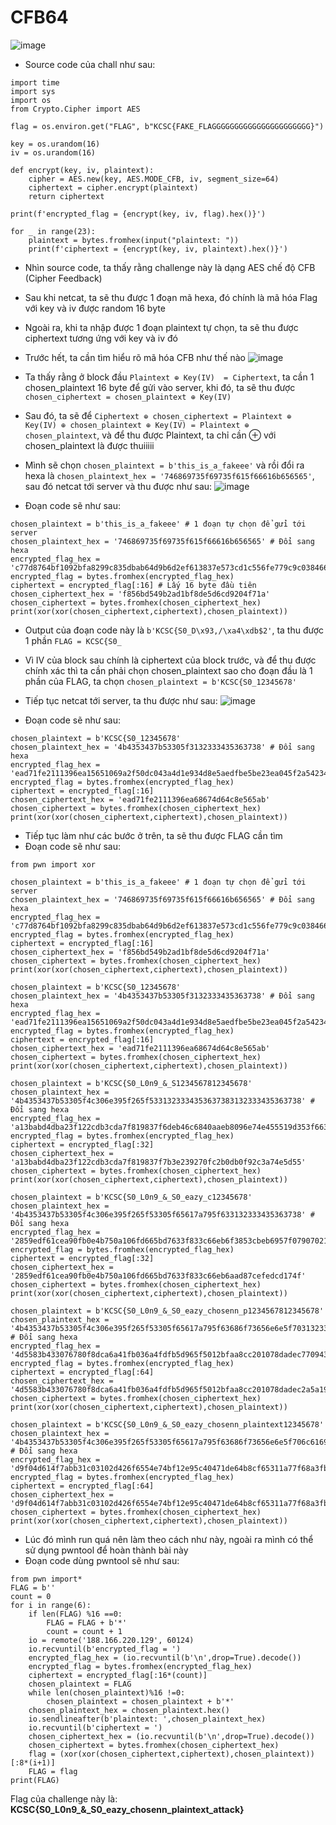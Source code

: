 # CFB64
![image](https://github.com/trananhnhatviet/KCSC_CTF/assets/92376163/0d3617a2-aeee-481b-9008-f6e40411663d)

-   Source code của chall như sau:
```
import time
import sys
import os
from Crypto.Cipher import AES

flag = os.environ.get("FLAG", b"KCSC{FAKE_FLAGGGGGGGGGGGGGGGGGGGGGG}")

key = os.urandom(16)
iv = os.urandom(16)

def encrypt(key, iv, plaintext):
    cipher = AES.new(key, AES.MODE_CFB, iv, segment_size=64)
    ciphertext = cipher.encrypt(plaintext)
    return ciphertext

print(f'encrypted_flag = {encrypt(key, iv, flag).hex()}')

for _ in range(23):
    plaintext = bytes.fromhex(input("plaintext: "))
    print(f'ciphertext = {encrypt(key, iv, plaintext).hex()}')
```

-   Nhìn source code, ta thấy rằng challenge này là dạng AES chế độ CFB (Cipher Feedback)

-   Sau khi netcat, ta sẽ thu được 1 đoạn mã hexa, đó chính là mã hóa Flag với key và iv được random 16 byte
-   Ngoài ra, khi ta nhập được 1 đoạn plaintext tự chọn, ta sẽ thu được ciphertext tương ứng với key và iv đó
-   Trước hết, ta cần tìm hiểu rõ mã hóa CFB như thế nào
![image](https://github.com/trananhnhatviet/KCSC_CTF/assets/92376163/47d76b04-fc96-4957-8fe1-dc4cb0e150e9)

-   Ta thấy rằng ở block đầu ``Plaintext ⊕ Key(IV)  = Ciphertext``, ta cần 1 chosen_plaintext 16 byte để gửi vào server, khi đó, ta sẽ thu được ``chosen_ciphertext = chosen_plaintext ⊕ Key(IV)``
-    Sau đó, ta sẽ để ``Ciphertext ⊕ chosen_ciphertext = Plaintext ⊕ Key(IV) ⊕ chosen_plaintext ⊕ Key(IV) = Plaintext ⊕ chosen_plaintext``, và để thu được Plaintext, ta chỉ cần ⊕ với chosen_plaintext là được thuiiiii 
-    Mình sẽ chọn ``chosen_plaintext = b'this_is_a_fakeee'`` và rồi đổi ra hexa là ``chosen_plaintext_hex = '746869735f69735f615f66616b656565'``, sau đó netcat tới server và thu được như sau:
![image](https://github.com/trananhnhatviet/KCSC_CTF/assets/92376163/4d222139-a550-4d1e-a86d-6f802e31757b)

-    Đoạn code sẽ như sau:
```
chosen_plaintext = b'this_is_a_fakeee' # 1 đoạn tự chọn để gửi tới server
chosen_plaintext_hex = '746869735f69735f615f66616b656565' # Đổi sang hexa
encrypted_flag_hex = 'c77d8764bf1092bfa8299c835dbab64d9b6d2ef613837e573cd1c556fe779c9c03846694c78a0122331fbae8e2ad1ad7'
encrypted_flag = bytes.fromhex(encrypted_flag_hex)
ciphertext = encrypted_flag[:16] # Lấy 16 byte đầu tiên
chosen_ciphertext_hex = 'f856bd549b2ad1bf8de5d6cd9204f71a'
chosen_ciphertext = bytes.fromhex(chosen_ciphertext_hex)
print(xor(xor(chosen_ciphertext,ciphertext),chosen_plaintext))
```
-    Output của đoạn code này là ``b'KCSC{S0_D\x93,/\xa4\xdb$2'``, ta thu được 1 phần ``FLAG = KCSC{S0_``
-    Vì IV của block sau chính là ciphertext của block trước, và để thu được chính xác thì ta cần phải chọn chosen_plaintext sao cho đoạn đầu là 1 phần của FLAG, ta chọn ``chosen_plaintext = b'KCSC{S0_12345678'``
-    Tiếp tục netcat tới server, ta thu được như sau:
![image](https://github.com/trananhnhatviet/KCSC_CTF/assets/92376163/262ace9f-39da-4832-b6f9-9dab72d2c758)

-    Đoạn code sẽ như sau:
```
chosen_plaintext = b'KCSC{S0_12345678'
chosen_plaintext_hex = '4b4353437b53305f3132333435363738' # Đổi sang hexa
encrypted_flag_hex = 'ead71fe2111396ea15651069a2f50dc043a4d1e934d8e5aedfbe5be23ea045f2a54234a37b2ab1f090b5a343c3803854'
encrypted_flag = bytes.fromhex(encrypted_flag_hex)
ciphertext = encrypted_flag[:16]
chosen_ciphertext_hex = 'ead71fe2111396ea68674d64c8e565ab'
chosen_ciphertext = bytes.fromhex(chosen_ciphertext_hex)
print(xor(xor(chosen_ciphertext,ciphertext),chosen_plaintext))
```
-    Tiếp tục làm như các bước ở trên, ta sẽ thu được FLAG cần tìm
-    Đoạn code sẽ như sau:
```
from pwn import xor

chosen_plaintext = b'this_is_a_fakeee' # 1 đoạn tự chọn để gửi tới server
chosen_plaintext_hex = '746869735f69735f615f66616b656565' # Đổi sang hexa
encrypted_flag_hex = 'c77d8764bf1092bfa8299c835dbab64d9b6d2ef613837e573cd1c556fe779c9c03846694c78a0122331fbae8e2ad1ad7'
encrypted_flag = bytes.fromhex(encrypted_flag_hex)
ciphertext = encrypted_flag[:16]
chosen_ciphertext_hex = 'f856bd549b2ad1bf8de5d6cd9204f71a'
chosen_ciphertext = bytes.fromhex(chosen_ciphertext_hex)
print(xor(xor(chosen_ciphertext,ciphertext),chosen_plaintext))

chosen_plaintext = b'KCSC{S0_12345678'
chosen_plaintext_hex = '4b4353437b53305f3132333435363738' # Đổi sang hexa
encrypted_flag_hex = 'ead71fe2111396ea15651069a2f50dc043a4d1e934d8e5aedfbe5be23ea045f2a54234a37b2ab1f090b5a343c3803854'
encrypted_flag = bytes.fromhex(encrypted_flag_hex)
ciphertext = encrypted_flag[:16]
chosen_ciphertext_hex = 'ead71fe2111396ea68674d64c8e565ab'
chosen_ciphertext = bytes.fromhex(chosen_ciphertext_hex)
print(xor(xor(chosen_ciphertext,ciphertext),chosen_plaintext))

chosen_plaintext = b'KCSC{S0_L0n9_&_S1234567812345678'
chosen_plaintext_hex = '4b4353437b53305f4c306e395f265f5331323334353637383132333435363738' # Đổi sang hexa
encrypted_flag_hex = 'a13babd4dba23f122cdb3cda7f819837f6deb46c6840aaeb8096e74e455519d353f6632d05175ac095e2bedbdc51f0ff'
encrypted_flag = bytes.fromhex(encrypted_flag_hex)
ciphertext = encrypted_flag[:32]
chosen_ciphertext_hex = 'a13babd4dba23f122cdb3cda7f819837f7b3e239270fc2b0db0f92c3a74e5d55'
chosen_ciphertext = bytes.fromhex(chosen_ciphertext_hex)
print(xor(xor(chosen_ciphertext,ciphertext),chosen_plaintext))

chosen_plaintext = b'KCSC{S0_L0n9_&_S0_eazy_c12345678'
chosen_plaintext_hex = '4b4353437b53305f4c306e395f265f53305f65617a795f633132333435363738' # Đổi sang hexa
encrypted_flag_hex = '2859edf61cea90fb0e4b750a106fd665bd7633f833c66eb6f3853cbeb6957f079070212edb29b4109a8be28bfa5fcd8a'
encrypted_flag = bytes.fromhex(encrypted_flag_hex)
ciphertext = encrypted_flag[:32]
chosen_ciphertext_hex = '2859edf61cea90fb0e4b750a106fd665bd7633f833c66eb6aad87cefedcd174f'
chosen_ciphertext = bytes.fromhex(chosen_ciphertext_hex)
print(xor(xor(chosen_ciphertext,ciphertext),chosen_plaintext))

chosen_plaintext = b'KCSC{S0_L0n9_&_S0_eazy_chosenn_p1234567812345678'
chosen_plaintext_hex = '4b4353437b53305f4c306e395f265f53305f65617a795f63686f73656e6e5f7031323334353637383132333435363738' # Đổi sang hexa
encrypted_flag_hex = '4d5583b433076780f8dca6a41fb036a4fdfb5d965f5012bfaa8cc201078dadec770943a0cb9466e9ab77866dc4117db3'
encrypted_flag = bytes.fromhex(encrypted_flag_hex)
ciphertext = encrypted_flag[:64]
chosen_ciphertext_hex = '4d5583b433076780f8dca6a41fb036a4fdfb5d965f5012bfaa8cc201078dadec2a5a19fa8ac729a54e33e33c2df45e52'
chosen_ciphertext = bytes.fromhex(chosen_ciphertext_hex)
print(xor(xor(chosen_ciphertext,ciphertext),chosen_plaintext))

chosen_plaintext = b'KCSC{S0_L0n9_&_S0_eazy_chosenn_plaintext12345678'
chosen_plaintext_hex = '4b4353437b53305f4c306e395f265f53305f65617a795f63686f73656e6e5f706c61696e746578743132333435363738' # Đổi sang hexa
encrypted_flag_hex = 'd9f04d614f7abb31c03102d426f6554e74bf12e95c40471de64b8cf65311a77f68a3fbccf4e45457158dff7cd8747158'
encrypted_flag = bytes.fromhex(encrypted_flag_hex)
ciphertext = encrypted_flag[:64]
chosen_ciphertext_hex = 'd9f04d614f7abb31c03102d426f6554e74bf12e95c40471de64b8cf65311a77f68a3fbccf4e454577bdeb83c8c212d1d'
chosen_ciphertext = bytes.fromhex(chosen_ciphertext_hex)
print(xor(xor(chosen_ciphertext,ciphertext),chosen_plaintext))
```
-    Lúc đó mình run quá nên làm theo cách như này, ngoài ra mình có thể sử dụng pwntool để hoàn thành bài này
-    Đoạn code dùng pwntool sẽ như sau:
```
from pwn import*
FLAG = b''
count = 0
for i in range(6):
    if len(FLAG) %16 ==0:
        FLAG = FLAG + b'*'
        count = count + 1
    io = remote('188.166.220.129', 60124)
    io.recvuntil(b'encrypted_flag = ')
    encrypted_flag_hex = (io.recvuntil(b'\n',drop=True).decode())
    encrypted_flag = bytes.fromhex(encrypted_flag_hex)
    ciphertext = encrypted_flag[:16*(count)]
    chosen_plaintext = FLAG
    while len(chosen_plaintext)%16 !=0:
        chosen_plaintext = chosen_plaintext + b'*'
    chosen_plaintext_hex = chosen_plaintext.hex()
    io.sendlineafter(b'plaintext: ',chosen_plaintext_hex)
    io.recvuntil(b'ciphertext = ')
    chosen_ciphertext_hex = (io.recvuntil(b'\n',drop=True).decode())
    chosen_ciphertext = bytes.fromhex(chosen_ciphertext_hex)
    flag = (xor(xor(chosen_ciphertext,ciphertext),chosen_plaintext))[:8*(i+1)]
    FLAG = flag
print(FLAG)
```
Flag của challenge này là: **KCSC{S0_L0n9_&_S0_eazy_chosenn_plaintext_attack}**
